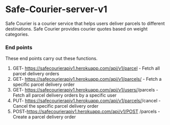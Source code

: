 # Safe-Courier-server-v1
Safe Courier is a courier service that helps users deliver parcels to different destinations. Safe
Courier provides courier quotes based on weight categories. 

### End points
These end points carry out these functions.
1. GET- https://safecourierapiv1.herokuapp.com/api/v1/parcel  - Fetch all parcel delivery orders
2. GET- https://safecourierapiv1.herokuapp.com/api/v1/parcels/<parcelId>  - Fetch a specific parcel delivery order
3. GET- https://safecourierapiv1.herokuapp.com/api/v1/users/<userId>/parcels   - Fetch all parcel delivery orders by a specific user
4. PUT- https://safecourierapiv1.herokuapp.com/api/v1/parcels/<parcelId>/cancel - Cancel the specific parcel delivery order
5. POST-https://safecourierapiv1.herokuapp.com/api/v1/POST /parcels - Create a parcel delivery order

